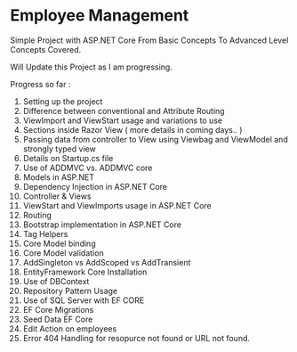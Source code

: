 # Employee Management
Simple Project with ASP.NET Core From Basic Concepts To Advanced Level Concepts Covered.

Will Update this Project as I am progressing.

Progress so far :

1. Setting up the project
2. Difference between conventional and Attribute Routing
3. ViewImport and ViewStart usage and variations to use
4. Sections inside Razor View ( more details in coming days.. )
5. Passing data from controller to View using Viewbag and ViewModel and strongly typed view
6. Details on Startup.cs file
7. Use of ADDMVC vs. ADDMVC core
8. Models in ASP.NET
9. Dependency Injection in ASP.NET Core
10. Controller & Views
11. ViewStart and ViewImports usage in ASP.NET Core
12. Routing 
13. Bootstrap implementation in ASP.NET Core
14. Tag Helpers
15. Core Model binding
16. Core Model validation
17. AddSingleton vs AddScoped vs AddTransient
18. EntityFramework Core Installation 
19. Use of DBContext
20. Repository Pattern Usage 
21. Use of SQL Server with EF CORE
22. EF Core Migrations 
23. Seed Data EF Core
24. Edit Action on employees 
25. Error 404 Handling for resopurce not found or URL not found.




